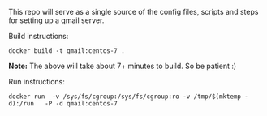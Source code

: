 This repo will serve as a single source of the config files, scripts and steps for setting up a qmail server.


Build instructions:
```
docker build -t qmail:centos-7 . 
```
**Note:** The above will take about 7+ minutes to build. So be patient :)


Run instructions:
```
docker run  -v /sys/fs/cgroup:/sys/fs/cgroup:ro -v /tmp/$(mktemp -d):/run   -P -d qmail:centos-7
```

